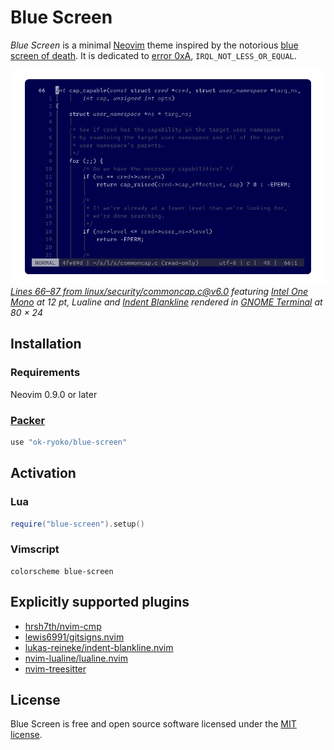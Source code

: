 # Blue Screen

*Blue Screen* is a minimal [Neovim] theme inspired by the notorious [blue screen of death]. It is dedicated to [error 0xA], `IRQL_NOT_LESS_OR_EQUAL`.

![Linux kernel source code relating to capability checks in Blue Screen colors](./docs/img/c-linux-commoncap.png)
*[Lines 66–87 from linux/security/commoncap.c@v6.0][example] featuring [Intel One Mono] at 12 pt, Lualine and [Indent Blankline][lukas-reineke/indent-blankline.nvim] rendered in [GNOME Terminal] at 80 × 24*

## Installation

### Requirements

Neovim 0.9.0 or later

### [Packer]

```lua
use "ok-ryoko/blue-screen"
```

## Activation

### Lua

```lua
require("blue-screen").setup()
```

### Vimscript

```vim
colorscheme blue-screen
```

## Explicitly supported plugins

- [hrsh7th/nvim-cmp]
- [lewis6991/gitsigns.nvim]
- [lukas-reineke/indent-blankline.nvim]
- [nvim-lualine/lualine.nvim]
- [nvim-treesitter]

## License

Blue Screen is free and open source software licensed under the [MIT license].

[blue screen of death]: https://en.wikipedia.org/wiki/Blue_screen_of_death
[error 0xA]: https://learn.microsoft.com/en-us/windows-hardware/drivers/debugger/bug-check-0xa--irql-not-less-or-equal
[example]: https://github.com/torvalds/linux/blob/v6.0/security/commoncap.c#L66-L87
[GNOME Terminal]: https://wiki.gnome.org/Apps/Terminal
[Intel One Mono]: https://github.com/intel/intel-one-mono
[MIT license]: ./LICENSE.txt
[Neovim]: https://github.com/neovim/neovim
[Packer]: https://github.com/wbthomason/packer.nvim

[hrsh7th/nvim-cmp]: https://github.com/hrsh7th/nvim-cmp
[lewis6991/gitsigns.nvim]: https://github.com/lewis6991/gitsigns.nvim
[lukas-reineke/indent-blankline.nvim]: https://github.com/lukas-reineke/indent-blankline.nvim
[nvim-lualine/lualine.nvim]: https://github.com/nvim-lualine/lualine.nvim
[nvim-treesitter]: https://github.com/nvim-treesitter/nvim-treesitter
